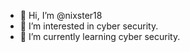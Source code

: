 - 👋 Hi, I’m @nixster18
- 👀 I’m interested in cyber security.
- 🌱 I’m currently learning cyber security.

<!---
nixster18/nixster18 is a ✨ special ✨ repository because its `README.md` (this file) appears on your GitHub profile.
You can click the Preview link to take a look at your changes.
--->
